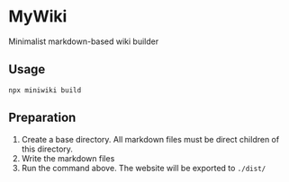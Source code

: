 # MyWiki
Minimalist markdown-based wiki builder

## Usage
```
npx miniwiki build
```

## Preparation
1. Create a base directory. All markdown files must be direct children of this directory.
2. Write the markdown files
3. Run the command above. The website will be exported to `./dist/`
